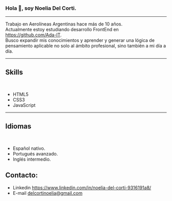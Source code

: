 ### Hola 👋, soy Noelia Del Corti.

---

Trabajo en Aerolíneas Argentinas hace más de 10 años.
<br>
Actualmente estoy estudiando desarrollo FrontEnd en https://github.com/Ada-IT.
<br>
Busco expandir mis conocimientos y aprender y generar una lógica de pensamiento aplicable no solo al ámbito profesional, sino también a mi día a día.

---

## Skills

<br>

- HTML5
- CSS3
- JavaScript

---

## Idiomas

<br>

- Español nativo.
- Portugués avanzado.
- Inglés intermedio.

## Contacto:
- Linkedin https://www.linkedin.com/in/noelia-del-corti-9316191a8/
- E-mail delcortinoelia@gmail.com

